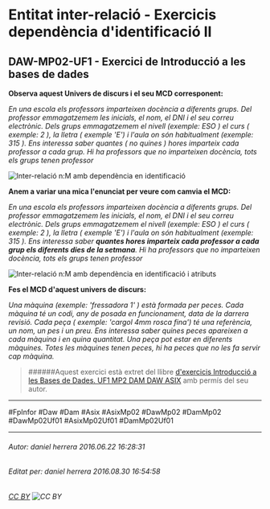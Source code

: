 # Entitat inter-relació - Exercicis dependència d'identificació II
## DAW-MP02-UF1 - Exercici de Introducció a les bases de dades
**Observa aquest Univers de discurs i el seu MCD corresponent:**

*En una escola els professors imparteixen docència a diferents grups. Del professor emmagatzemem les inicials, el nom, el DNI i el seu correu electrònic. Dels grups emmagatzemem el nivell (exemple: ESO ) el curs ( exemple: 2 ), la lletra ( exemple 'E') i l'aula on són habitualment (exemple: 315 ). Ens interessa saber quantes ( no quines ) hores imparteix cada professor a cada grup. Hi ha professors que no imparteixen docència, tots els grups tenen professor*

![Inter-relació n:M amb dependència en identificació](http://i.imgur.com/MpUoGWy.png)

**Anem a variar una mica l'enunciat per veure com camvia el MCD:**

*En una escola els professors imparteixen docència a diferents grups. Del professor emmagatzemem les inicials, el nom, el DNI i el seu correu electrònic. Dels grups emmagatzemem el nivell (exemple: ESO ) el curs ( exemple: 2 ), la lletra ( exemple 'E') i l'aula on són habitualment (exemple: 315 ). Ens interessa saber **quantes hores imparteix cada professor a cada grup els diferents dies de la setmana**. Hi ha professors que no imparteixen docència, tots els grups tenen professor*

![Inter-relació n:M amb dependència en identificació i atributs](http://i.imgur.com/kSyiPqw.png)

**Fes el MCD d'aquest univers de discurs:**

*Una màquina (exemple: 'fressadora 1' ) està formada per peces. Cada màquina té un codi, any de posada en funcionament, data de la darrera revisió. Cada peça ( exemple: 'cargol 4mm rosca fina') té una referència, un nom, un pes i un preu. Ens interessa saber quines peces apareixen a cada màquina i en quina quantitat. Una peça pot estar en diferents màquines. Totes les màquines tenen peces, hi ha peces que no les fa servir cap màquina.*




>
>######Aquest exercici està extret del llibre [d'exercicis Introducció a les Bases de Dades. UF1 MP2 DAM DAW ASIX](https://www.amazon.es/Introducci%C3%B3-Bases-Dades-asix-MP02-UF1/dp/153735096X) amb permís del seu autor.
>



---

#FpInfor #Daw #Dam #Asix #AsixMp02 #DawMp02 #DamMp02 #DawMp02Uf01 #AsixMp02Uf01 #DamMp02Uf01

---

###### Autor: daniel herrera 2016.06.22 16:28:31
###### Editat per: daniel herrera 2016.08.30 16:54:58
###### [CC BY](https://creativecommons.org/licenses/by/4.0/) ![CC BY](https://licensebuttons.net/l/by/3.0/80x15.png)
